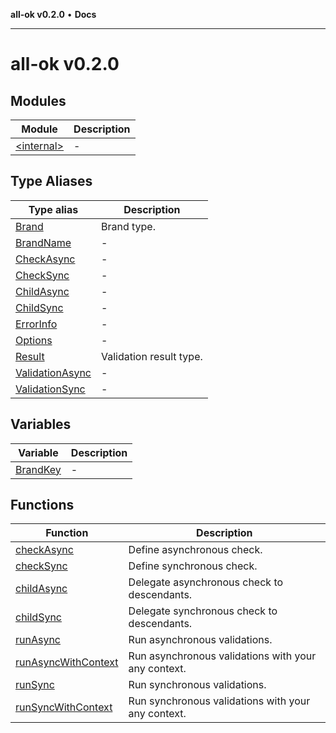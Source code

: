 **all-ok v0.2.0** • **Docs**

***

# all-ok v0.2.0

## Modules

| Module | Description |
| ------ | ------ |
| [\<internal\>](-internal-/README.md) | - |

## Type Aliases

| Type alias | Description |
| ------ | ------ |
| [Brand](type-aliases/Brand.md) | Brand type. |
| [BrandName](type-aliases/BrandName.md) | - |
| [CheckAsync](type-aliases/CheckAsync.md) | - |
| [CheckSync](type-aliases/CheckSync.md) | - |
| [ChildAsync](type-aliases/ChildAsync.md) | - |
| [ChildSync](type-aliases/ChildSync.md) | - |
| [ErrorInfo](type-aliases/ErrorInfo.md) | - |
| [Options](type-aliases/Options.md) | - |
| [Result](type-aliases/Result.md) | Validation result type. |
| [ValidationAsync](type-aliases/ValidationAsync.md) | - |
| [ValidationSync](type-aliases/ValidationSync.md) | - |

## Variables

| Variable | Description |
| ------ | ------ |
| [BrandKey](variables/BrandKey.md) | - |

## Functions

| Function | Description |
| ------ | ------ |
| [checkAsync](functions/checkAsync.md) | Define asynchronous check. |
| [checkSync](functions/checkSync.md) | Define synchronous check. |
| [childAsync](functions/childAsync.md) | Delegate asynchronous check to descendants. |
| [childSync](functions/childSync.md) | Delegate synchronous check to descendants. |
| [runAsync](functions/runAsync.md) | Run asynchronous validations. |
| [runAsyncWithContext](functions/runAsyncWithContext.md) | Run asynchronous validations with your any context. |
| [runSync](functions/runSync.md) | Run synchronous validations. |
| [runSyncWithContext](functions/runSyncWithContext.md) | Run synchronous validations with your any context. |

